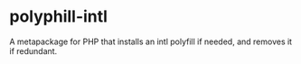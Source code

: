 # polyphill-intl
A metapackage for PHP that installs an intl polyfill if needed, and removes it if redundant.
